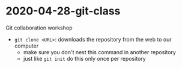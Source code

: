# 2020-04-28-git-class
Git collaboration workshop

- `git clone <URL>`: downloads the repository from the web to our computer
	- make sure you don't nest this command in another repository
	- just like `git init` do this only once per repository

